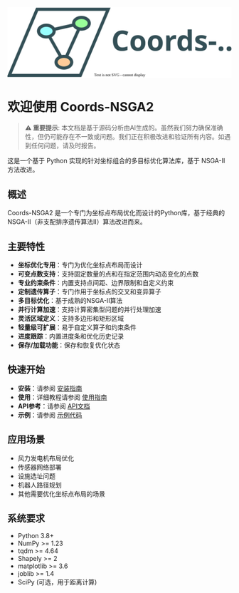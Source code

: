![Coords-NSGA2](logo.drawio.svg)
# 欢迎使用 Coords-NSGA2

> **⚠️ 重要提示**: 本文档是基于源码分析由AI生成的。虽然我们努力确保准确性，但仍可能存在不一致或问题。我们正在积极改进和验证所有内容。如遇到任何问题，请及时报告。

这是一个基于 Python 实现的针对坐标组合的多目标优化算法库，基于 NSGA-II 方法改进。

## 概述

Coords-NSGA2 是一个专门为坐标点布局优化而设计的Python库，基于经典的NSGA-II（非支配排序遗传算法II）算法改进而来。

## 主要特性

- **坐标优化专用**：专门为优化坐标点布局而设计
- **可变点数支持**：支持固定数量的点和在指定范围内动态变化的点数
- **专业约束条件**：内置支持点间距、边界限制和自定义约束
- **定制遗传算子**：专门作用于坐标点的交叉和变异算子
- **多目标优化**：基于成熟的NSGA-II算法
- **并行计算加速**：支持计算密集型问题的并行处理加速
- **灵活区域定义**：支持多边形和矩形区域
- **轻量级可扩展**：易于自定义算子和约束条件
- **进度跟踪**：内置进度条和优化历史记录
- **保存/加载功能**：保存和恢复优化状态

## 快速开始

- **安装**：请参阅 [安装指南](install.md)
- **使用**：详细教程请参阅 [使用指南](usage.md)
- **API参考**：请参阅 [API文档](api.md)
- **示例**：请参阅 [示例代码](examples.md)

## 应用场景

- 风力发电机布局优化
- 传感器网络部署
- 设施选址问题
- 机器人路径规划
- 其他需要优化坐标点布局的场景

## 系统要求

- Python 3.8+
- NumPy >= 1.23
- tqdm >= 4.64
- Shapely >= 2
- matplotlib >= 3.6
- joblib >= 1.4
- SciPy (可选，用于距离计算)